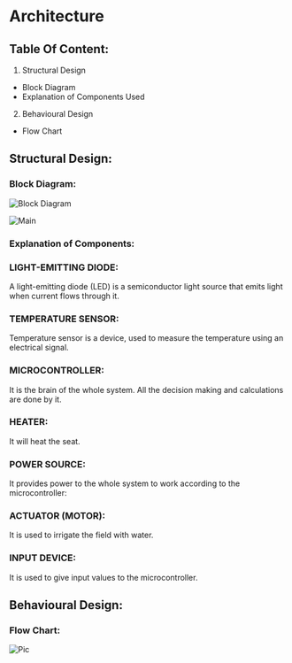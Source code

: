 # Architecture

## Table Of Content:
1. Structural Design
  * Block Diagram
  * Explanation of Components Used
2. Behavioural Design 
  * Flow Chart 
  
## Structural Design:
### Block Diagram:
![Block Diagram](https://user-images.githubusercontent.com/98889318/156899380-c48627df-3d39-4732-8d49-2ffd382b4cf0.png)

![Main](https://user-images.githubusercontent.com/98889318/157246581-034b1ce0-864e-4987-ac39-2a64dc5f5cc1.png)


### Explanation of Components:

### LIGHT-EMITTING DIODE:
A light-emitting diode (LED) is a semiconductor light source that emits light when current flows through it.

### TEMPERATURE SENSOR:
Temperature sensor is a device, used to measure the temperature using an electrical signal.

### MICROCONTROLLER:
It is the brain of the whole system. All the decision making and calculations are done by it.

### HEATER:
It will heat the seat.

### POWER SOURCE:
It provides power to the whole system to work according to the microcontroller:

### ACTUATOR (MOTOR):
It is used to irrigate the field with water.

### INPUT DEVICE:
It is used to give input values to the microcontroller.


## Behavioural Design:
  ### Flow Chart:
  ![Pic](https://user-images.githubusercontent.com/98889318/156899559-87efacb1-046b-41c0-b7a8-ae1fb064100e.png)


